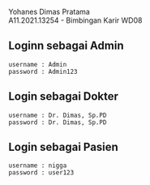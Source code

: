 Yohanes Dimas Pratama
<br>A11.2021.13254 - Bimbingan Karir WD08

## Loginn sebagai Admin
```
username : Admin
password : Admin123
```

## Login sebagai Dokter
```
username : Dr. Dimas, Sp.PD
password : Dr. Dimas, Sp.PD
```

## Login sebagai Pasien
```
username : nigga
password : user123
```
